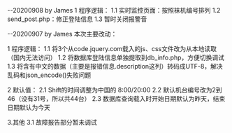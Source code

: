 
--20200908 by James
1 程序逻辑：
1.1 实时监控页面：按照袜机编号排列
1.2 send_post.php：修正登陆信息
1.3 暂时关闭报警音


--20200907 by James
本次主要改动：

1 程序逻辑：
1.1 将3个从code.jquery.com载入的js、css文件改为从本地读取（国内无法访问）
1.2 将数据库登陆信息单独提取到db_info.php，方便切换调试
1.3 将含有中文的数据（主要是报错信息.description这列）转码成UTF-8，解决乱码和json_encode()失败问题

2 默认值：
2.1 Shift的时间调整为中国的 8:00/20:00
2.2 默认机台编号改为2到46（没有31号，所以共44台）
2.3 数据库查询载入时开始日期默认为昨天，结束日期默认为今天

3.其他
3.1 故障报告部分暂未调试